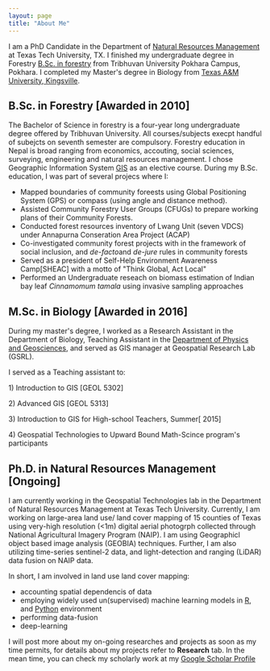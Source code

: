 ```yaml
---
layout: page
title: "About Me"
---
```


I am a PhD Candidate in the Department of [Natural Resources Management](https://www.depts.ttu.edu/nrm/) at Texas Tech University, TX. I finished my undergraduate degree  in Forestry [B.Sc. in forestry](https://www.iofpc.edu.np/) from Tribhuvan University Pokhara Campus, Pokhara. I completed my Master's degree in Biology from [Texas A&M University, Kingsville](https://www.tamuk.edu/artsci/departments/biol/index.html). 

## B.Sc. in Forestry [Awarded in 2010]
The Bachelor of Science in forestry is a four-year long undergraduate degree offered by Tribhuvan University. All courses/subjects execpt handful of subejcts on seventh semester are compulsory. Forestry education in Nepal is broad ranging from economics, accouting, social sciences, surveying, engineering and natural resources management. I chose Geographic Information System [GIS](https://en.wikipedia.org/wiki/Geographic_information_system) as an elective course. During my B.Sc. education, I was part of several projecs where I:

- Mapped boundaries of community foreests using Global Positioning System (GPS) or compass (using angle and distance method).
- Assisted Community Forestry User Groups (CFUGs) to prepare working plans of their Community Forests.
- Conducted forest resources inventory of Lwang Unit (seven VDCS) under Annapurna Conseration Area Project (ACAP)
- Co-investigated community forest projects with in the framework of social inclusion, and *de-facto*and *de-jure* rules in community forests
- Served as a president of Self-Help Environment Awareness Camp[SHEAC] with a motto of "Think Global, Act Local"
- Performed an Undergraduate reseach on biomass estimation of Indian bay leaf <i> Cinnamomum tamala </i> using invasive sampling approaches

## M.Sc. in Biology [Awarded in 2016]
During my master's degree, I worked as a Research Assistant in the Department of Biology, Teaching Assistant in the [Department of Physics and Geosciences](https://www.tamuk.edu/artsci/departments/phge/geo/index.html), and served as GIS manager at Geospatial Research Lab (GSRL).

I served as a Teaching assistant to:
<p> 1) Introduction to GIS [GEOL 5302] </p>
<p> 2) Advanced GIS        [GEOL 5313] </p>
<p> 3) Introduction to GIS for High-school Teachers, Summer[ 2015]</p>
<p> 4) Geospatial Technologies to Upward Bound Math-Scince program's participants </p>

## Ph.D. in Natural Resources Management [Ongoing]
I am currently working in the Geospatial Technologies lab in the Department of Natural Resources Management at Texas Tech University. Currently,
I am working on large-area land use/ land cover mapping of 15 counties of Texas using very-high resolution (<1m) digital aerial photogrph collected through National Agricultural Imagery Program (NAIP). I am using Geographicl object based image analysis (GEOBIA) techniques. Further, I am also utilizing time-series sentinel-2 data, and light-detection and ranging (LiDAR) data fusion on NAIP data. 

In short, I am involved in land use land cover mapping: 
- accounting spatial dependencis of data 
- employing widely used un(supervised) machine learning models in [R](https://www.r-project.org/), and [Python](https://www.python.org/) environment 
- performing data-fusion
- deep-learning 
  
I will post more about my on-going researches and projects as soon as my time permits, for details about my projects refer to **Research** tab. In the mean time, you can check my scholarly work at my [Google Scholar Profile](https://scholar.google.com/citations?user=8hXlpL0AAAAJ&hl=en)
  
 
